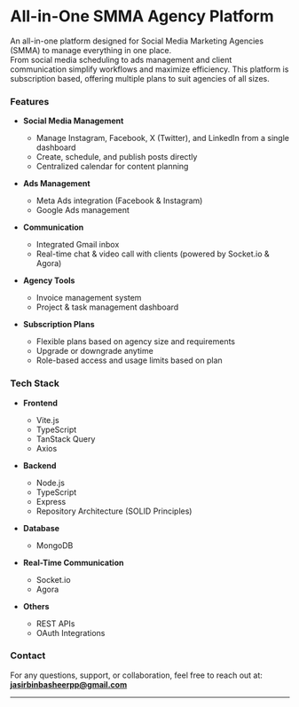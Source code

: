 # All-in-One SMMA Agency Platform

An all-in-one platform designed for Social Media Marketing Agencies (SMMA) to manage everything in one place.  
From social media scheduling to ads management and client communication simplify workflows and maximize efficiency. This platform is subscription based, offering multiple plans to suit agencies of all sizes.  


### Features

- **Social Media Management**
  - Manage Instagram, Facebook, X (Twitter), and LinkedIn from a single dashboard  
  - Create, schedule, and publish posts directly  
  - Centralized calendar for content planning  

- **Ads Management**
  - Meta Ads integration (Facebook & Instagram)  
  - Google Ads management  

- **Communication**
  - Integrated Gmail inbox  
  - Real-time chat & video call with clients (powered by Socket.io & Agora)  

- **Agency Tools**
  - Invoice management system  
  - Project & task management dashboard  

- **Subscription Plans**
  - Flexible plans based on agency size and requirements  
  - Upgrade or downgrade anytime  
  - Role-based access and usage limits based on plan  


### Tech Stack

- **Frontend**
  - Vite.js  
  - TypeScript  
  - TanStack Query  
  - Axios  

- **Backend**
  - Node.js  
  - TypeScript  
  - Express  
  - Repository Architecture (SOLID Principles)  

- **Database**
  - MongoDB  

- **Real-Time Communication**
  - Socket.io  
  - Agora  

- **Others**
  - REST APIs  
  - OAuth Integrations  



### Contact

For any questions, support, or collaboration, feel free to reach out at:  
**jasirbinbasheerpp@gmail.com**

---